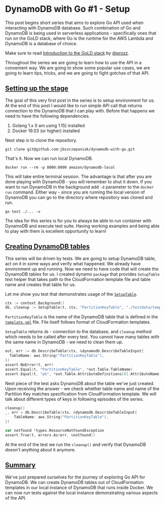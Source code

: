 # DynamoDB with Go #1 - Setup

This post begins short series that aims to explore Go API used when interacting with DynamoDB database.
Such combination of Go and DynamoDB is being used in serverless applications - specifically ones that run
on the GoLD stack, where Go is the runtime for the AWS Lambda and DynamoDB is a database of choice.

Make sure to read [Introduction to the GoLD stack](https://dev.to/prozz/introduction-to-the-gold-stack-5b66)
by [@prozz](https://twitter.com/prozz).

Throughout the series we are going to learn how to use the API in a convenient way. We are going to show
some popular use cases, we are going to learn tips, tricks, and we are going to fight gotchas
of that API.

## [Setting up the stage](#setting-up-stage)

The goal of this very first post in the series is to setup environment for us. At the end of
this post I would like to run simple API call that returns connection to the DynamoDB that I
can play with. Before that happens we need to have the following dependencies.

1. Golang 1.x (I am using 1.15) installed 
2. Docker 19.03 (or higher) installed

Next step is to clone the repository.
```
git clone git@github.com:jbszczepaniak/dynamodb-with-go.git
```

That's it. Now we can run local DynamoDB.

```
docker run --rm -p 8000:8000 amazon/dynamodb-local
```

This will take entire terminal session. The advantage is that after you are done playing
with DynamoDB - you will remember to shut it down. If you want to run DynamoDB in the background
add `-d` parameter to the `docker run` command. Either way - since you are running the local
version of DynamoDB you can go to the directory where repository was cloned and run.

```
go test ./... -v
```

The idea for this series is for you to always be able to run container with DynamoDB and execute
test suite. Having working examples and being able to play with them is excellent opportunity to learn!

## [Creating DynamoDB tables](#creating-tables)

This series will be driven by tests. We are going to setup DynamoDB table, act on it in some ways
and verify what happened. We already have environment up and running. Now we need to have code that will
create the DynamoDB tables for us. I created dynamo `package` that provides `SetupTable` test helper
that takes path to the CloudFormation template file and table name and creates that table for us.

Let me show you test that demonstrates usage of the [`SetupTable`](../pkg/dynamo/setup_test.go).

```go
ctx := context.Background()
db, cleanup := SetupTable(t, ctx, "PartitionKeyTable", "./testdata/template.yml")
``` 

`PartitionKeyTable` is the name of the DynamoDB table that is defined in the [`template.yml`](../pkg/dynamo/testdata/template.yml)
file. File itself follows format of CloudFormation templates.

`SetupTable` returns `db` - connection to the database, and `cleanup` method which needs to be called
after every test. You cannot have many tables with the same name in DynamoDB - we need to clean them up.

```go
out, err := db.DescribeTable(ctx, &dynamodb.DescribeTableInput{
  TableName: aws.String("PartitionKeyTable"),
})
assert.NoError(t, err)
assert.Equal(t, "PartitionKeyTable", *out.Table.TableName)
assert.Equal(t, "pk", *out.Table.AttributeDefinitions[0].AttributeName)
```

Next piece of the test asks DynamoDB about the table we've just created. Upon receiving the answer - we check
whether table name and name of the Partition Key matches specification from CloudFormation template. We will
talk about different types of keys in following episodes of the series.

```go
cleanup()
_, err = db.DescribeTable(ctx, &dynamodb.DescribeTableInput{
    TableName: aws.String("PartitionKeyTable"),
})

var notfound *types.ResourceNotFoundException
assert.True(t, errors.As(err, &notfound))
```

At the end of the test we run the `cleanup()` and verify that DynamoDB doesn't anything about it anymore.

## [Summary](#summary)

We've just prepared ourselves for the journey of exploring Go API for DynamoDB. We can create DynamoDB tables
out of CloudFormation templates in our local instance of DynamoDB that runs inside Docker. We can now run tests against
the local instance demonstrating various aspects of the API.
